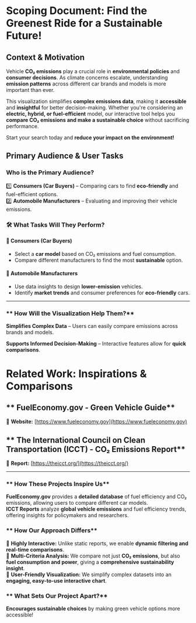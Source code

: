 # **Scoping Document: Find the Greenest Ride for a Sustainable Future!**

## Context & Motivation  
Vehicle **CO₂ emissions** play a crucial role in **environmental policies** and **consumer decisions**. As climate concerns escalate, understanding **emission patterns** across different car brands and models is more important than ever.  

This visualization simplifies **complex emissions data**, making it **accessible** and **insightful** for better decision-making. Whether you're considering an **electric, hybrid, or fuel-efficient** model, our interactive tool helps you **compare CO₂ emissions and make a sustainable choice** without sacrificing performance.  

Start your search today and **reduce your impact on the environment!** 

## Primary Audience & User Tasks
### **Who is the Primary Audience?** 
1️⃣ **Consumers (Car Buyers)** – Comparing cars to find **eco-friendly** and fuel-efficient options.  
2️⃣ **Automobile Manufacturers** – Evaluating and improving their vehicle emissions. 

### **🛠 What Tasks Will They Perform?**
#### 🔹 **Consumers (Car Buyers)**  
- Select a **car model** based on CO₂ emissions and fuel consumption.  
- Compare different manufacturers to find the most **sustainable** option.  
  

#### 🔹 **Automobile Manufacturers**  
  
- Use data insights to design **lower-emission** vehicles.  
- Identify **market trends** and consumer preferences for **eco-friendly** cars.  

---

### ** How Will the Visualization Help Them?**  

**Simplifies Complex Data** – Users can easily compare emissions across brands and models.

**Supports Informed Decision-Making** – Interactive features allow for **quick comparisons**. 


# **Related Work: Inspirations & Comparisons**

## ** FuelEconomy.gov - Green Vehicle Guide**  
🔗 **Website:** [https://www.fueleconomy.gov](https://www.fueleconomy.gov)  

## ** The International Council on Clean Transportation (ICCT) - CO₂ Emissions Report**  
🔗 **Report:** [https://theicct.org/](https://theicct.org/)  
 

---

### ** How These Projects Inspire Us**  
 **FuelEconomy.gov** provides a **detailed database** of fuel efficiency and CO₂ emissions, allowing users to compare different car models.  
 **ICCT Reports** analyze **global vehicle emissions** and fuel efficiency trends, offering insights for policymakers and researchers.  
  

### ** How Our Approach Differs**  
🔹 **Highly Interactive:** Unlike static reports, we enable **dynamic filtering and real-time comparisons**.    
🔹 **Multi-Criteria Analysis:** We compare not just **CO₂ emissions**, but also **fuel consumption and power**, giving a **comprehensive sustainability insight**.  
🔹 **User-Friendly Visualization:** We simplify complex datasets into an **engaging, easy-to-use interactive chart**.  

### ** What Sets Our Project Apart?**   
 **Encourages sustainable choices** by making green vehicle options more accessible!  

  
